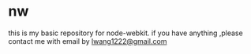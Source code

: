 # nw
this is my basic repository for node-webkit.
if you have anything ,please contact me with email by lwang1222@gmail.com
